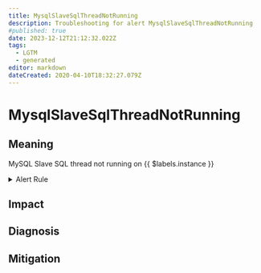 ```yaml
---
title: MysqlSlaveSqlThreadNotRunning
description: Troubleshooting for alert MysqlSlaveSqlThreadNotRunning
#published: true
date: 2023-12-12T21:12:32.022Z
tags: 
  - LGTM
  - generated
editor: markdown
dateCreated: 2020-04-10T18:32:27.079Z
---
```


# MysqlSlaveSqlThreadNotRunning

## Meaning
[//]: # "Short paragraph that explains what the alert means"
MySQL Slave SQL thread not running on {{ $labels.instance }}

<details>
  <summary>Alert Rule</summary>

{{% rule "mysql/mysqld-exporter.yml" "MysqlSlaveSqlThreadNotRunning" %}}

{{% comment %}}

```yaml
alert: MysqlSlaveSqlThreadNotRunning
expr: ( mysql_slave_status_slave_sql_running and ON (instance) mysql_slave_status_master_server_id > 0) == 0
for: 0m
labels:
    severity: critical
annotations:
    summary: MySQL Slave SQL thread not running (instance {{ $labels.instance }})
    description: |-
        MySQL Slave SQL thread not running on {{ $labels.instance }}
          VALUE = {{ $value }}
          LABELS = {{ $labels }}
    runbook: https://github.com/srerun/prometheus-alerts/blob/main/content/runbooks/mysqld-exporter/MysqlSlaveSqlThreadNotRunning.md

```

{{% /comment %}}

</details>


## Impact
[//]: # "What could / will happen if the alert is not addressed"



## Diagnosis
[//]: # "Steps to take to identify the cause of the problem"



## Mitigation
[//]: # "The steps necessary to resolve the alert"
